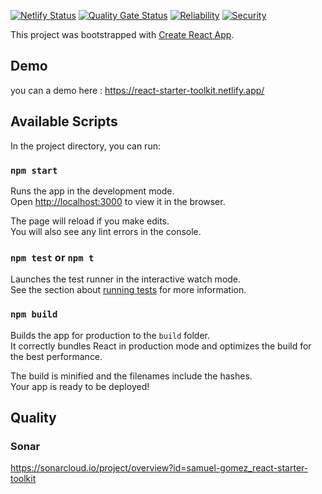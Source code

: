 [![Netlify Status](https://api.netlify.com/api/v1/badges/c496aa9a-8801-4a32-9571-547bd4ea5ea3/deploy-status)](https://app.netlify.com/sites/react-starter-toolkit/deploys)
[![Quality Gate Status](https://sonarcloud.io/api/project_badges/measure?project=samuel-gomez_react-starter-toolkit&metric=alert_status)](https://sonarcloud.io/dashboard?id=samuel-gomez_react-starter-toolkit)
[![Reliability](https://sonarcloud.io/api/project_badges/measure?project=samuel-gomez_react-starter-toolkit&metric=reliability_rating)](https://sonarcloud.io/component_measures?id=samuel-gomez_react-starter-toolkit&metric=reliability_rating)
[![Security](https://sonarcloud.io/api/project_badges/measure?project=samuel-gomez_react-starter-toolkit&metric=security_rating)](https://sonarcloud.io/component_measures?id=samuel-gomez_react-starter-toolkit&metric=security_rating)

This project was bootstrapped with [Create React App](https://github.com/facebook/create-react-app).

## Demo

you can a demo here : https://react-starter-toolkit.netlify.app/ 

## Available Scripts

In the project directory, you can run:

### `npm start`

Runs the app in the development mode.<br />
Open [http://localhost:3000](http://localhost:3000) to view it in the browser.

The page will reload if you make edits.<br />
You will also see any lint errors in the console.

### `npm test` or `npm t`

Launches the test runner in the interactive watch mode.<br />
See the section about [running tests](https://facebook.github.io/create-react-app/docs/running-tests) for more information.

### `npm build`

Builds the app for production to the `build` folder.<br />
It correctly bundles React in production mode and optimizes the build for the best performance.

The build is minified and the filenames include the hashes.<br />
Your app is ready to be deployed!

## Quality

### Sonar

https://sonarcloud.io/project/overview?id=samuel-gomez_react-starter-toolkit
